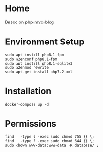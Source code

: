 # Home

Based on [php-mvc-blog](https://github.com/tayyebi/php-mvc-blog)

# Environment Setup

```
sudo apt install php8.1-fpm
sudo a2enconf php8.1-fpm
sudo apt install php8.1-sqlite3
sudo a2enmod rewrite
sudo apt-get install php7.2-xml
```

# Installation

```
docker-compose up -d
```

# Permissions
```
find . -type d -exec sudo chmod 755 {} \;
find . -type f -exec sudo chmod 644 {} \;
sudo chown www-data:www-data -R database/ ;
```